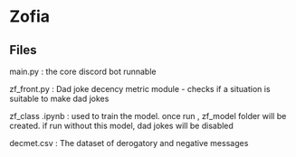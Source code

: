 # Zofia

## Files

main.py : the core discord bot runnable 

zf_front.py : Dad joke decency metric module - checks if a situation is suitable to make dad jokes

zf_class .ipynb : used to train the model. once run , zf_model folder will be created. if run without this model, dad jokes will be disabled

decmet.csv :  The dataset of derogatory and negative messages
